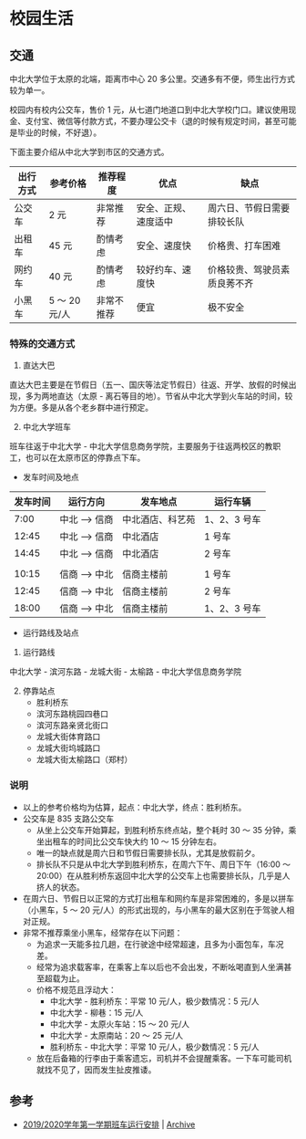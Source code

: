 # 校园生活

## 交通
中北大学位于太原的北端，距离市中心 20 多公里。交通多有不便，师生出行方式较为单一。  

校园内有校内公交车，售价 1 元，从七道门地道口到中北大学校门口。建议使用现金、支付宝、微信等付款方式，不要办理公交卡（退的时候有规定时间，甚至可能是毕业的时候，不好退）。  

下面主要介绍从中北大学到市区的交通方式。

| 出行方式 | 参考价格 | 推荐程度 | 优点 | 缺点 |
| --- | --- | ---| --- | --- |
| 公交车 | 2 元 | 非常推荐 | 安全、正规、速度适中 | 周六日、节假日需要排较长队 |
| 出租车 | 45 元 | 酌情考虑 | 安全、速度快 | 价格贵、打车困难 |
| 网约车 | 40 元 | 酌情考虑 | 较好约车、速度快 | 价格较贵、驾驶员素质良莠不齐 |
| 小黑车 | 5 ～ 20 元/人 | 非常不推荐 | 便宜 | 极不安全 |

### 特殊的交通方式
1. 直达大巴

直达大巴主要是在节假日（五一、国庆等法定节假日）往返、开学、放假的时候出现，多为两地直达（太原 - 离石等目的地）。节省从中北大学到火车站的时间，较为方便。多是从各个老乡群中进行预定。

2. 中北大学班车  

班车往返于中北大学 - 中北大学信息商务学院，主要服务于往返两校区的教职工，也可以在太原市区的停靠点下车。

- 发车时间及地点  

| 发车时间 | 运行方向 | 发车地点 | 运行车辆 |
| --- | --- | --- | --- |
| 7:00 | 中北 --> 信商 | 中北酒店、科艺苑 | 1、2、3 号车 |
| 12:45 | 中北 --> 信商 | 中北酒店 | 1 号车 |
| 14:45 | 中北 --> 信商 | 中北酒店 | 2 号车 |
| | | | |
| 10:15 | 信商 --> 中北 | 信商主楼前 | 1 号车 |
| 12:45 | 信商 --> 中北 | 信商主楼前 | 2 号车 |
| 18:00 | 信商 --> 中北 | 信商主楼前 | 1、2、3 号车 |

- 运行路线及站点
1. 运行路线  

中北大学 - 滨河东路 - 龙城大街 - 太榆路 - 中北大学信息商务学院  

2. 停靠站点  
    - 胜利桥东
    - 滨河东路桃园四巷口
    - 滨河东路亲贤北街口
    - 龙城大街体育路口
    - 龙城大街坞城路口
    - 龙城大街太榆路口（郑村）

### 说明
- 以上的参考价格均为估算，起点：中北大学，终点：胜利桥东。
- 公交车是 835 支路公交车
    - 从坐上公交车开始算起，到胜利桥东终点站，整个耗时 30 ～ 35 分钟，乘坐出租车的时间比公交车快大约 10 ～ 15 分钟左右。
    - 唯一的缺点就是周六日和节假日需要排长队，尤其是放假前夕。
    - 排长队不只是从中北大学到胜利桥东，在周六下午、周日下午（16:00 ～ 20:00）在从胜利桥东返回中北大学的公交车上也需要排长队，几乎是人挤人的状态。
- 在周六日、节假日以正常的方式打出租车和网约车是非常困难的，多是以拼车（小黑车，5 ～ 20 元/人）的形式出现的，与小黑车的最大区别在于驾驶人相对正规。
- 非常不推荐乘坐小黑车，经常存在以下问题：
    - 为追求一天能多拉几趟，在行驶途中经常超速，且多为小面包车，车况差。
    - 经常为追求载客率，在乘客上车以后也不会出发，不断吆喝直到人坐满甚至超载为止。
    - 价格不规范且浮动大：
        - 中北大学 - 胜利桥东：平常 10 元/人，极少数情况：5 元/人
        - 中北大学 - 柳巷：15 元/人
        - 中北大学 - 太原火车站：15 ～ 20 元/人
        - 中北大学 - 太原南站：20 ～ 25 元/人
        - 胜利桥东 - 中北大学：平常 10 元/人，极少数情况：5 元/人
    - 放在后备箱的行李由于乘客遗忘，司机并不会提醒乘客。一下车可能司机就找不见了，因而发生扯皮推诿。


## 参考
- [2019/2020学年第一学期班车运行安排](http://www.ibcnuc.edu.cn/www/tongzhigonggao/2019-08-29/4906.html) | [Archive](https://web.archive.org/web/20200812004241/http://www.ibcnuc.edu.cn/www/tongzhigonggao/2019-08-29/4906.html)
